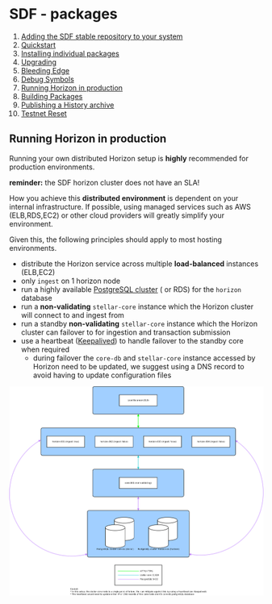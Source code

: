 #  SDF - packages

1.  [Adding the SDF stable repository to your system](adding-the-sdf-stable-repository-to-your-system.md)
2.  [Quickstart](quickstart.md)
3.  [Installing individual packages](installing-individual-packages.md)
4.  [Upgrading](upgrading.md)
5.  [Bleeding Edge](bleeding-edge-unstable-repository.md)
6.  [Debug Symbols](debug-symbols.md)
7.  [Running Horizon in production](running-horizon-in-production.md)
8.  [Building Packages](building-packages.md)
9.  [Publishing a History archive](publishing-a-history-archive.md)
10. [Testnet Reset](testnet-reset.md)

## Running Horizon in production

Running your own distributed Horizon setup is **highly** recommended for production environments.

**reminder:** the SDF horizon cluster does not have an SLA!

How you achieve this **distributed environment** is dependent on your internal infrastructure. If possible, using managed services such as AWS (ELB,RDS,EC2) or other cloud providers will greatly simplify your environment.

Given this, the following principles should apply to most hosting environments.

 * distribute the Horizon service across multiple **load-balanced** instances (ELB,EC2)
 * only `ingest` on 1 horizon node
 * run a highly available [PostgreSQL cluster](https://www.postgresql.org/docs/9.5/static/high-availability.html) ( or RDS) for the `horizon` database
 * run a **non-validating** `stellar-core` instance which the Horizon cluster will connect to and ingest from
 * run a standby **non-validating** `stellar-core` instance which the Horizon cluster can failover to for ingestion and transaction submission
 * use a heartbeat ([Keepalived](https://github.com/acassen/keepalived)) to handle failover to the standby core when required
   * during failover the `core-db` and `stellar-core` instance accessed by Horizon need to be updated, we suggest using a DNS record to avoid having to update configuration files

![Generic Distributed Horizon Cluster](../images/generic-distributed-horizon.png)
